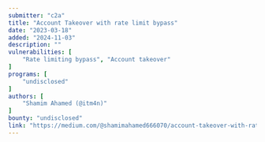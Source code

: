 ```yaml
---
submitter: "c2a"
title: "Account Takeover with rate limit bypass"
date: "2023-03-18"
added: "2024-11-03"
description: ""
vulnerabilities: [
    "Rate limiting bypass", "Account takeover"
]
programs: [
    "undisclosed"
]
authors: [
    "Shamim Ahamed (@itm4n)"
]
bounty: "undisclosed"
link: "https://medium.com/@shamimahamed666070/account-takeover-with-rate-limit-bypass-f28c5089a1eb"
---
```




